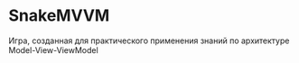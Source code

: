 # SnakeMVVM
Игра, созданная для практического применения знаний по архитектуре Model-View-ViewModel

